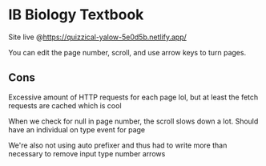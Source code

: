 # IB Biology Textbook 

Site live @https://quizzical-yalow-5e0d5b.netlify.app/

You can edit the page number, scroll, and use arrow keys to turn pages. 

## Cons

Excessive amount of HTTP requests for each page lol, but at least the fetch requests are cached which is cool

When we check for null in page number, the scroll slows down a lot. Should have an individual on type event for page

We're also not using auto prefixer and thus had to write more than necessary to remove input type number arrows